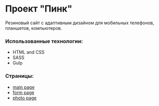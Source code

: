 # Проект "Пинк" #
Резиновый сайт с адаптивным дизайном для мобильных телефонов, планшетов, компьютеров.
### Использованные технологии: ###
* HTML and CSS
* SASS
* Gulp
### Страницы: ###
* [main page](http://arslangapizov.github.io/pink)
* [form page](http://arslangapizov.github.io/pink/form.html)
* [photo page](http://arslangapizov.github.io/pink/photo.html)
